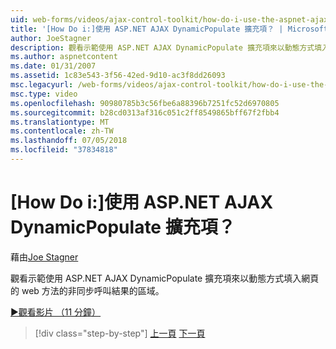 ```yaml
---
uid: web-forms/videos/ajax-control-toolkit/how-do-i-use-the-aspnet-ajax-dynamicpopulate-extender
title: '[How Do i:]使用 ASP.NET AJAX DynamicPopulate 擴充項？ | Microsoft Docs'
author: JoeStagner
description: 觀看示範使用 ASP.NET AJAX DynamicPopulate 擴充項來以動態方式填入的結果是非同步的 ca 的網頁區域...
ms.author: aspnetcontent
ms.date: 01/31/2007
ms.assetid: 1c83e543-3f56-42ed-9d10-ac3f8dd26093
msc.legacyurl: /web-forms/videos/ajax-control-toolkit/how-do-i-use-the-aspnet-ajax-dynamicpopulate-extender
msc.type: video
ms.openlocfilehash: 90980785b3c56fbe6a88396b7251fc52d6970805
ms.sourcegitcommit: b28cd0313af316c051c2ff8549865bff67f2fbb4
ms.translationtype: MT
ms.contentlocale: zh-TW
ms.lasthandoff: 07/05/2018
ms.locfileid: "37834818"
---
```

<a name="how-do-i-use-the-aspnet-ajax-dynamicpopulate-extender"></a>[How Do i:]使用 ASP.NET AJAX DynamicPopulate 擴充項？
====================
藉由[Joe Stagner](https://github.com/JoeStagner)

觀看示範使用 ASP.NET AJAX DynamicPopulate 擴充項來以動態方式填入網頁的 web 方法的非同步呼叫結果的區域。

[&#9654;觀看影片 （11 分鐘）](https://channel9.msdn.com/Blogs/ASP-NET-Site-Videos/how-do-i-use-the-aspnet-ajax-dynamicpopulate-extender)

> [!div class="step-by-step"]
> [上一頁](how-do-i-use-the-aspnet-ajax-draggable-panel-extender.md)
> [下一頁](how-do-i-use-the-aspnet-ajax-filteredtextbox-extender.md)
